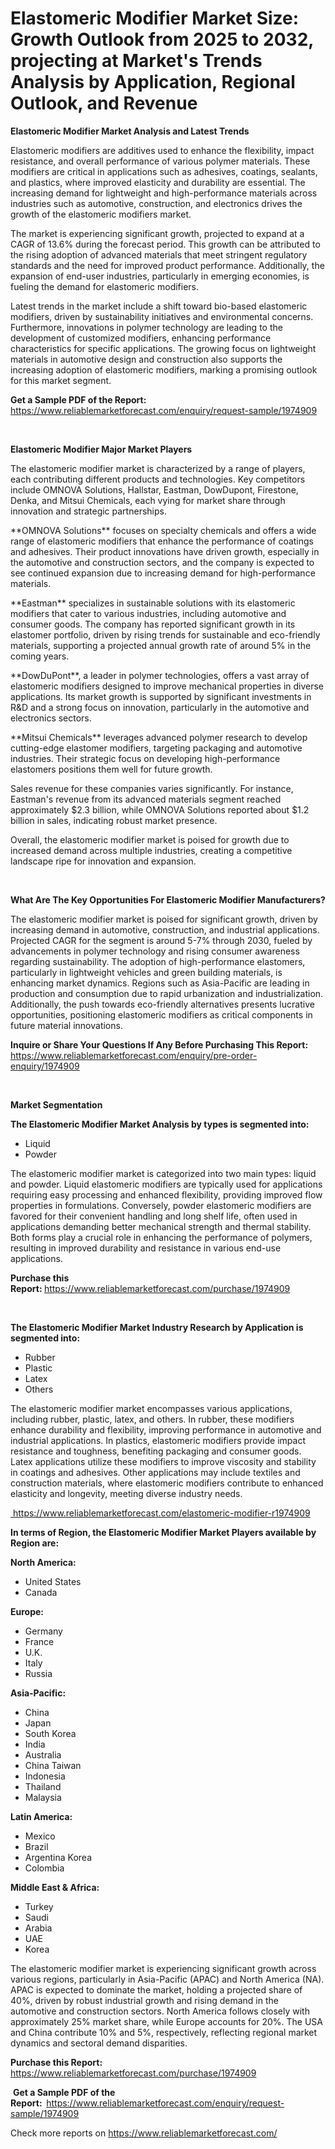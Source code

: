 <p><h1>Elastomeric Modifier Market Size: Growth Outlook from 2025 to 2032, projecting at Market's Trends Analysis by Application, Regional Outlook, and Revenue</h1></p><p><strong>Elastomeric Modifier Market Analysis and Latest Trends</strong></p>
<p><p>Elastomeric modifiers are additives used to enhance the flexibility, impact resistance, and overall performance of various polymer materials. These modifiers are critical in applications such as adhesives, coatings, sealants, and plastics, where improved elasticity and durability are essential. The increasing demand for lightweight and high-performance materials across industries such as automotive, construction, and electronics drives the growth of the elastomeric modifiers market.</p><p>The market is experiencing significant growth, projected to expand at a CAGR of 13.6% during the forecast period. This growth can be attributed to the rising adoption of advanced materials that meet stringent regulatory standards and the need for improved product performance. Additionally, the expansion of end-user industries, particularly in emerging economies, is fueling the demand for elastomeric modifiers.</p><p>Latest trends in the market include a shift toward bio-based elastomeric modifiers, driven by sustainability initiatives and environmental concerns. Furthermore, innovations in polymer technology are leading to the development of customized modifiers, enhancing performance characteristics for specific applications. The growing focus on lightweight materials in automotive design and construction also supports the increasing adoption of elastomeric modifiers, marking a promising outlook for this market segment.</p></p>
<p><strong>Get a Sample PDF of the Report:&nbsp;</strong> <a href="https://www.reliablemarketforecast.com/enquiry/request-sample/1974909?utm_campaign=2042&utm_medium=2&utm_source=Github&utm_content=ia&utm_term=04022025&utm_id=elastomeric-modifier">https://www.reliablemarketforecast.com/enquiry/request-sample/1974909</a></p>
<p>&nbsp;</p>
<p><strong>Elastomeric Modifier Major Market Players</strong></p>
<p><p>The elastomeric modifier market is characterized by a range of players, each contributing different products and technologies. Key competitors include OMNOVA Solutions, Hallstar, Eastman, DowDupont, Firestone, Denka, and Mitsui Chemicals, each vying for market share through innovation and strategic partnerships.</p><p>**OMNOVA Solutions** focuses on specialty chemicals and offers a wide range of elastomeric modifiers that enhance the performance of coatings and adhesives. Their product innovations have driven growth, especially in the automotive and construction sectors, and the company is expected to see continued expansion due to increasing demand for high-performance materials.</p><p>**Eastman** specializes in sustainable solutions with its elastomeric modifiers that cater to various industries, including automotive and consumer goods. The company has reported significant growth in its elastomer portfolio, driven by rising trends for sustainable and eco-friendly materials, supporting a projected annual growth rate of around 5% in the coming years.</p><p>**DowDuPont**, a leader in polymer technologies, offers a vast array of elastomeric modifiers designed to improve mechanical properties in diverse applications. Its market growth is supported by significant investments in R&D and a strong focus on innovation, particularly in the automotive and electronics sectors.</p><p>**Mitsui Chemicals** leverages advanced polymer research to develop cutting-edge elastomer modifiers, targeting packaging and automotive industries. Their strategic focus on developing high-performance elastomers positions them well for future growth.</p><p>Sales revenue for these companies varies significantly. For instance, Eastman's revenue from its advanced materials segment reached approximately $2.3 billion, while OMNOVA Solutions reported about $1.2 billion in sales, indicating robust market presence.</p><p>Overall, the elastomeric modifier market is poised for growth due to increased demand across multiple industries, creating a competitive landscape ripe for innovation and expansion.</p></p>
<p>&nbsp;</p>
<p><strong>What Are The Key Opportunities For Elastomeric Modifier Manufacturers?</strong></p>
<p><p>The elastomeric modifier market is poised for significant growth, driven by increasing demand in automotive, construction, and industrial applications. Projected CAGR for the segment is around 5-7% through 2030, fueled by advancements in polymer technology and rising consumer awareness regarding sustainability. The adoption of high-performance elastomers, particularly in lightweight vehicles and green building materials, is enhancing market dynamics. Regions such as Asia-Pacific are leading in production and consumption due to rapid urbanization and industrialization. Additionally, the push towards eco-friendly alternatives presents lucrative opportunities, positioning elastomeric modifiers as critical components in future material innovations.</p></p>
<p><strong>Inquire or Share Your Questions If Any Before Purchasing This Report:</strong> <a href="https://www.reliablemarketforecast.com/enquiry/pre-order-enquiry/1974909?utm_campaign=2042&utm_medium=2&utm_source=Github&utm_content=ia&utm_term=04022025&utm_id=elastomeric-modifier">https://www.reliablemarketforecast.com/enquiry/pre-order-enquiry/1974909</a></p>
<p>&nbsp;</p>
<p><strong>Market Segmentation</strong></p>
<p><strong>The Elastomeric Modifier Market Analysis by types is segmented into:</strong></p>
<p><ul><li>Liquid</li><li>Powder</li></ul></p>
<p><p>The elastomeric modifier market is categorized into two main types: liquid and powder. Liquid elastomeric modifiers are typically used for applications requiring easy processing and enhanced flexibility, providing improved flow properties in formulations. Conversely, powder elastomeric modifiers are favored for their convenient handling and long shelf life, often used in applications demanding better mechanical strength and thermal stability. Both forms play a crucial role in enhancing the performance of polymers, resulting in improved durability and resistance in various end-use applications.</p></p>
<p><strong>Purchase this Report:&nbsp;</strong><a href="https://www.reliablemarketforecast.com/purchase/1974909?utm_campaign=2042&utm_medium=2&utm_source=Github&utm_content=ia&utm_term=04022025&utm_id=elastomeric-modifier">https://www.reliablemarketforecast.com/purchase/1974909</a></p>
<p>&nbsp;</p>
<p><strong>The Elastomeric Modifier Market Industry Research by Application is segmented into:</strong></p>
<p><ul><li>Rubber</li><li>Plastic</li><li>Latex</li><li>Others</li></ul></p>
<p><p>The elastomeric modifier market encompasses various applications, including rubber, plastic, latex, and others. In rubber, these modifiers enhance durability and flexibility, improving performance in automotive and industrial applications. In plastics, elastomeric modifiers provide impact resistance and toughness, benefiting packaging and consumer goods. Latex applications utilize these modifiers to improve viscosity and stability in coatings and adhesives. Other applications may include textiles and construction materials, where elastomeric modifiers contribute to enhanced elasticity and longevity, meeting diverse industry needs.</p></p>
<p><a href="https://www.reliablemarketforecast.com/elastomeric-modifier-r1974909?utm_campaign=2042&utm_medium=2&utm_source=Github&utm_content=ia&utm_term=04022025&utm_id=elastomeric-modifier">&nbsp;https://www.reliablemarketforecast.com/elastomeric-modifier-r1974909</a></p>
<p><strong>In terms of Region, the Elastomeric Modifier Market Players available by Region are:</strong></p>
<p>
    <p> <strong> North America: </strong>
        <ul>
            <li>United States</li>
            <li>Canada</li>
        </ul>
        </p> 
    <p> <strong> Europe: </strong>
        <ul>
            <li>Germany</li>
            <li>France</li>
            <li>U.K.</li>
            <li>Italy</li>
            <li>Russia</li>
        </ul>
        </p> 
    <p> <strong> Asia-Pacific: </strong>
        <ul>
            <li>China</li>
            <li>Japan</li>
            <li>South Korea</li>
            <li>India</li>
            <li>Australia</li>
            <li>China Taiwan</li>
            <li>Indonesia</li>
            <li>Thailand</li>
            <li>Malaysia</li>
        </ul>
        </p> 
    <p> <strong> Latin America: </strong>
        <ul>
            <li>Mexico</li>
            <li>Brazil</li>
            <li>Argentina Korea</li>
            <li>Colombia</li>
        </ul>
        </p> 
    <p> <strong> Middle East & Africa: </strong>
        <ul>
            <li>Turkey</li>
            <li>Saudi</li>
            <li>Arabia</li>
            <li>UAE</li>
            <li>Korea</li>
        </ul>
    </p>
    </p>
<p><p>The elastomeric modifier market is experiencing significant growth across various regions, particularly in Asia-Pacific (APAC) and North America (NA). APAC is expected to dominate the market, holding a projected share of 40%, driven by robust industrial growth and rising demand in the automotive and construction sectors. North America follows closely with approximately 25% market share, while Europe accounts for 20%. The USA and China contribute 10% and 5%, respectively, reflecting regional market dynamics and sectoral demand disparities.</p></p>
<p><strong>Purchase this Report: </strong><a href="https://www.reliablemarketforecast.com/purchase/1974909?utm_campaign=2042&utm_medium=2&utm_source=Github&utm_content=ia&utm_term=04022025&utm_id=elastomeric-modifier">https://www.reliablemarketforecast.com/purchase/1974909</a></p>
<p>&nbsp;<strong>Get a Sample PDF of the Report:&nbsp;&nbsp;</strong><a href="https://www.reliablemarketforecast.com/enquiry/request-sample/1974909?utm_campaign=2042&utm_medium=2&utm_source=Github&utm_content=ia&utm_term=04022025&utm_id=elastomeric-modifier">https://www.reliablemarketforecast.com/enquiry/request-sample/1974909</a></p>
<p><strong></strong></p>
<p>Check more reports on <a href="https://www.reliablemarketforecast.com/?utm_campaign=2042&utm_medium=2&utm_source=Github&utm_content=ia&utm_term=04022025&utm_id=elastomeric-modifier">https://www.reliablemarketforecast.com/</a></p>